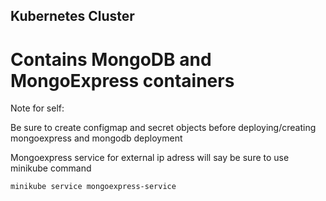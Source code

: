## Kubernetes Cluster 
# Contains MongoDB and MongoExpress containers

Note for self:

Be sure to create configmap and secret objects before deploying/creating mongoexpress and mongodb deployment

Mongoexpress service for external ip adress will say <pending>
be sure to use minikube command

`minikube service mongoexpress-service`